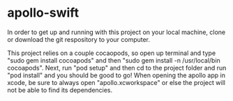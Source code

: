 # apollo-swift

In order to get up and running with this project on your local machine, clone or download the git respository to your computer.

This project relies on a couple cocaopods, so open up terminal and type "sudo gem install cocoapods" and then "sudo gem install -n /usr/local/bin cocoapods".
Next, run "pod setup" and then cd to the project folder and run "pod install" and you should be good to go! When opening the apollo app in xcode, be sure to always open "apollo.xcworkspace" or else the project will not be able to find its dependencies.
